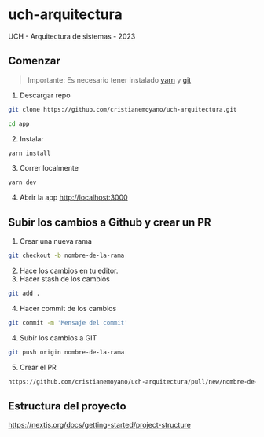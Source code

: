 # uch-arquitectura
UCH - Arquitectura de sistemas - 2023

##  Comenzar
> Importante: Es necesario tener instalado [yarn](https://classic.yarnpkg.com/en/docs/install#mac-stable) y [git](https://git-scm.com/book/es/v2/Inicio---Sobre-el-Control-de-Versiones-Instalaci%C3%B3n-de-Git)

1. Descargar repo

```bash
git clone https://github.com/cristianemoyano/uch-arquitectura.git

cd app
```

2. Instalar

```bash
yarn install
```

3. Correr localmente

```bash
yarn dev
```

4. Abrir la app [http://localhost:3000](http://localhost:3000)


##  Subir los cambios a Github y crear un PR

1. Crear una nueva rama

```bash
git checkout -b nombre-de-la-rama
```

2. Hace los cambios en tu editor.
3. Hacer stash de los cambios

```bash
git add .
```
4. Hacer commit de los cambios

```bash
git commit -m 'Mensaje del commit'
```
4. Subir los cambios a GIT

```bash
git push origin nombre-de-la-rama
```
5. Crear el PR
```bash
https://github.com/cristianemoyano/uch-arquitectura/pull/new/nombre-de-la-rama
```

## Estructura del proyecto

https://nextjs.org/docs/getting-started/project-structure